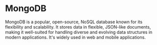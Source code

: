 # MongoDB
MongoDB is a popular, open-source, NoSQL database known for its flexibility and scalability. It stores data in flexible, JSON-like documents, making it well-suited for handling diverse and evolving data structures in modern applications. It's widely used in web and mobile applications.
